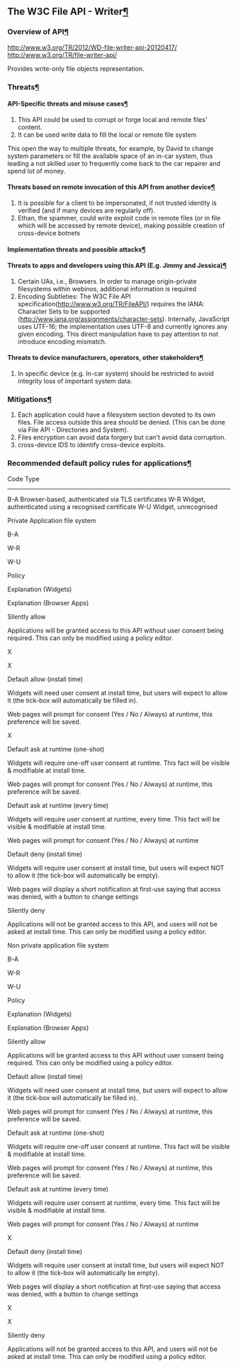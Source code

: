 The W3C File API - Writer[¶](#The-W3C-File-API-Writer)
------------------------------------------------------

### Overview of API[¶](#Overview-of-API)

<http://www.w3.org/TR/2012/WD-file-writer-api-20120417/>\
<http://www.w3.org/TR/file-writer-api/>

Provides write-only file objects representation.

### Threats[¶](#Threats)

#### API-Specific threats and misuse cases[¶](#API-Specific-threats-and-misuse-cases)

1.  This API could be used to corrupt or forge local and remote files'
    content.
2.  It can be used write data to fill the local or remote file system

This open the way to multiple threats, for example, by David to change
system parameters or fill the available space of an in-car system, thus
leading a not skilled user to frequently come back to the car repairer
and spend lot of money.

#### Threats based on remote invocation of this API from another device[¶](#Threats-based-on-remote-invocation-of-this-API-from-another-device)

1.  It is possible for a client to be impersonated, if not trusted
    identity is verified (and if many devices are regularly off).
2.  Ethan, the spammer, could write exploit code in remote files (or in
    file which will be accessed by remote device), making possible
    creation of cross-device botnets

#### Implementation threats and possible attacks[¶](#Implementation-threats-and-possible-attacks)

#### Threats to apps and developers using this API (E.g. Jimmy and Jessica)[¶](#Threats-to-apps-and-developers-using-this-API-Eg-Jimmy-and-Jessica)

1.  Certain UAs, i.e., Browsers. In order to manage origin-private
    filesystems within webinos, additional information is required
2.  Encoding Subtleties: The W3C File API
    specification(<http://www.w3.org/TR/FileAPI/>) requires the IANA:
    Character Sets to be supported
    (<http://www.iana.org/assignments/character-sets>). Internally,
    JavaScript uses UTF-16; the implementation uses UTF-8 and currently
    ignores any given encoding. This direct manipulation have to pay
    attention to not introduce encoding mismatch.

#### Threats to device manufacturers, operators, other stakeholders[¶](#Threats-to-device-manufacturers-operators-other-stakeholders)

1.  In specific device (e.g. In-car system) should be restricted to
    avoid integrity loss of important system data.

### Mitigations[¶](#Mitigations)

1.  Each application could have a filesystem section devoted to its own
    files. File access outside this area should be denied. (This can be
    done via File API - Directories and System).
2.  Files encryption can avoid data forgery but can't avoid data
    corruption.
3.  cross-device IDS to identify cross-device exploits.

### Recommended default policy rules for applications[¶](#Recommended-default-policy-rules-for-applications)

  Code   Type
  ------ ------------------------------------------------------
  B-A    Browser-based, authenticated via TLS certificates
  W-R    Widget, authenticated using a recognised certificate
  W-U    Widget, unrecognised

Private Application file system

B-A

W-R

W-U

Policy

Explanation (Widgets)

Explanation (Browser Apps)

Silently allow

Applications will be granted access to this API without user consent
being required. This can only be modified using a policy editor.

X

X

Default allow (install time)

Widgets will need user consent at install time, but users will expect to
allow it (the tick-box will automatically be filled in).

Web pages will prompt for consent (Yes / No / Always) at runtime, this
preference will be saved.

X

Default ask at runtime (one-shot)

Widgets will require one-off user consent at runtime. This fact will be
visible & modifiable at install time.

Web pages will prompt for consent (Yes / No / Always) at runtime, this
preference will be saved.

Default ask at runtime (every time)

Widgets will require user consent at runtime, every time. This fact will
be visible & modifiable at install time.

Web pages will prompt for consent (Yes / No / Always) at runtime

Default deny (install time)

Widgets will require user consent at install time, but users will expect
NOT to allow it (the tick-box will automatically be empty).

Web pages will display a short notification at first-use saying that
access was denied, with a button to change settings

Silently deny

Applications will not be granted access to this API, and users will not
be asked at install time. This can only be modified using a policy
editor.

Non private application file system

B-A

W-R

W-U

Policy

Explanation (Widgets)

Explanation (Browser Apps)

Silently allow

Applications will be granted access to this API without user consent
being required. This can only be modified using a policy editor.

Default allow (install time)

Widgets will need user consent at install time, but users will expect to
allow it (the tick-box will automatically be filled in).

Web pages will prompt for consent (Yes / No / Always) at runtime, this
preference will be saved.

Default ask at runtime (one-shot)

Widgets will require one-off user consent at runtime. This fact will be
visible & modifiable at install time.

Web pages will prompt for consent (Yes / No / Always) at runtime, this
preference will be saved.

Default ask at runtime (every time)

Widgets will require user consent at runtime, every time. This fact will
be visible & modifiable at install time.

Web pages will prompt for consent (Yes / No / Always) at runtime

X

Default deny (install time)

Widgets will require user consent at install time, but users will expect
NOT to allow it (the tick-box will automatically be empty).

Web pages will display a short notification at first-use saying that
access was denied, with a button to change settings

X

X

Silently deny

Applications will not be granted access to this API, and users will not
be asked at install time. This can only be modified using a policy
editor.

